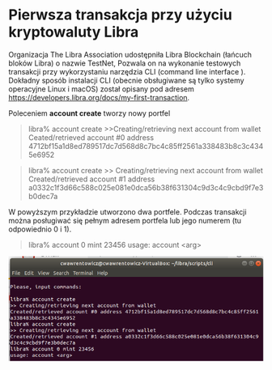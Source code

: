 # Pierwsza transakcja przy użyciu kryptowaluty Libra

Organizacja The Libra Association udostępniła Libra Blockchain (łańcuch bloków Libra) o nazwie TestNet,   Pozwala on na wykonanie testowych transakcji przy wykorzystaniu narzędzia CLI (command line interface ). Dokładny sposób  instalacji CLI (obecnie obsługiwane są tylko systemy operacyjne Linux i macOS) został  opisany pod adresem https://developers.libra.org/docs/my-first-transaction. 

Poleceniem **account create** tworzy nowy portfel
 
>libra% account create
>\>\>Creating/retrieving next account from wallet
>Ceated/retrieved account #0 address 4712bf15a1d8ed789517dc7d568d8c7bc4c85ff2561a338483b8c3c4345e6952

>libra% account create
>\>\> Creating/retrieving next account from wallet
>Created/retrieved account #1 address a0332c1f3d66c588c025e081e0dca56b38f631304c9d3c4c9cbd9f7e3b0dec7a

W powyższym przykładzie utworzono dwa portfele. Podczas transakcji można posługiwać się  pełnym adresem portfela lub jego numerem (tu odpowiednio 0 i 1). 

>libra% account 0 mint 23456
>usage: account \<arg\>

![testnet1](https://github.com/cwawrentowicz/inne/blob/master/libra/cli/testnet1.png)

